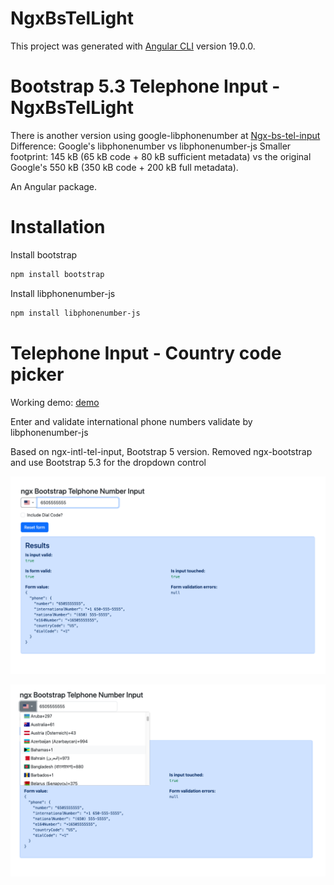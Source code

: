 # NgxBsTelLight

This project was generated with [Angular CLI](https://github.com/angular/angular-cli) version 19.0.0.

# Bootstrap 5.3 Telephone Input - NgxBsTelLight

There is another version using google-libphonenumber at [Ngx-bs-tel-input](https://www.npmjs.com/package/ngx-bs-tel-input)
Difference: Google's libphonenumber vs libphonenumber-js
Smaller footprint: 145 kB (65 kB code + 80 kB sufficient metadata) vs the original Google's 550 kB (350 kB code + 200 kB full metadata).

An Angular package.

# Installation
Install bootstrap
```bash
npm install bootstrap
```
Install libphonenumber-js
```bash
npm install libphonenumber-js
```
# Telephone Input - Country code picker

Working demo: [demo](https://monggos.com/tel)

Enter and validate international phone numbers validate by libphonenumber-js

Based on ngx-intl-tel-input, Bootstrap 5 version. Removed ngx-bootstrap and use Bootstrap 5.3 for the dropdown control

![Screenshot](https://github.com/hezyz/ngx-bs-tel-input/blob/main/src/assets/Screenshot%202023-07-11%20at%201.59.08.png)

![Screenshot](https://github.com/hezyz/ngx-bs-tel-input/blob/main/src/assets/Screenshot%202023-07-11%20at%201.59.25.png)




